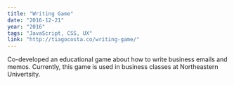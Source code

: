 ```yaml
---
title: "Writing Game"
date: "2016-12-21"
year: "2016"
tags: "JavaScript, CSS, UX"
link: "http://tiagocosta.co/writing-game/"
---
```


Co-developed an educational game about how to write business emails and memos. Currently, this game is used in business classes at Northeastern Univertsity.
